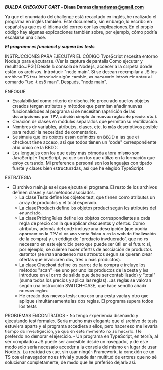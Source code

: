***BUILD A CHECKOUT CART* - Diana Damas dianadamas@gmail.com**

Ya que el enunciado del challenge está redactado en inglés, he realizado el programa en inglés también. Este documento, sin embargo, lo escribo en español ya que es el idioma del correo con las explicaciones. En el propio código hay algunas explicaciones también sobre, por ejemplo, cómo podría escalarse una clase.

***El programa es funcional y supera los tests***

INSTRUCCIONES PARA EJECUTAR EL CÓDIGO
    TypeScript necesita entorno Node.js para ejecutarse. (Ver la captura de pantalla Como ejecutar y resultado.JPG )
        Desde la consola de Node.js, acceder a la carpeta donde están los archivos.
        Introducir "node main".
        Si se desean recompilar a JS los archivos TS tras introducir algún cambio, es necesario introducir antes el comando "tsc -t es5 main". Después, "node main".

ENFOQUE
- Escalabilidad como criterio de diseño. He procurado que los objetos creados tengan atributos y métodos que permitan añadir nuevas funcionalidades al programa si se necesitan (aparición de las descripciones por TPV, adición simple de nuevas reglas de precio, etc.).
- Creación de clases en módulos separados que permitan su reutilización.
- Nombres de variables, atributos, clases, etc. lo más descriptivos posible para reducir la necesidad de comentarios.
- Se simula que los objetos están definidos en BBDD a las que el checkout tiene acceso, así que todos tienen un "code" correspondiente al id único de la BBDD:
- Los lenguajes con los que estoy más cómoda ahora mismo son JavaScript y TypeScript, ya que son los que utilizo en la formación que estoy cursando. Mi preferencia personal son los lenguajes con tipado fuerte y clases bien estructuradas, así que he elegido TypeScript.

ESTRATEGIA
- El archivo main.js es el que ejecuta el programa. El resto de los archivos definen clases y sus métodos asociados.
    - La clase Tests define los objetos test, que tienen como atributos un array de productos y el total esperado.
    - La clase Products define los objetos product según los atributos del enunciado.
    - La clase PricingRules define los objetos correspondientes a cada regla de precio con la que aplicar descuentos y ofertas. Como atributos, además del code incluye una descripción (que podría aparecer en la TPV si es una venta física o en la web de finalización de la compra) y un código de "producto involucrado", que no es necesario en este ejercicio pero que puede ser útil en el futuro si, por ejemplo, se quieren hacer ofertas de asociación de productos distintos (se irían añadiendo más atributos según se quieran crear ofertas que involucren dos, tres o más productos).
    - La clase Checkout define los carros de la compra e incluye los métodos "scan" (lee uno por uno los productos de la cesta y los introduce en el carro de salida que debe ser contabilizado) y "total" (suma todos los precios y aplica las reglas). Las reglas se valoran según una instrucción SWITCH-CASE, que hace sencillo añadir nuevas reglas.
    - He creado dos nuevos tests: uno con una cesta vacía y otro que aplique simultáneamente las dos reglas. El programa supera todos los tests. 

PROBLEMAS ENCONTRADOS
    - No tengo experiencia diseñando y ejecutando test formales. Sería mucho más elegante que el archivo de tests estuviera aparte y el programa accediera a ellos, pero hacer eso me llevaría  tiempo de investigación, ya que en este momento no sé hacerlo. He preferido no demorar el ejercicio.
    - Un programa en TypeScript, en teoría, al ser compilado a JS puede ser accesible desde un navegador, y de este modo solo sería necesario acceder a la consola del mismo en lugar de usar Node.js. La realidad es que, sin usar ningún Framework, la conexión de un TS con el navegador no es trivial y puede dar multitud de errores que no sé solucionar completamente, de modo que he preferido dejarlo así.
